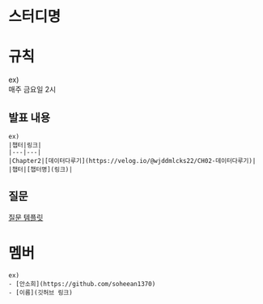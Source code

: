 # 스터디명

# 규칙
ex) <br>
매주 금요일 2시

## 발표 내용
```
ex)
|챕터|링크|
|---|---|
|Chapter2|[데이터다루기](https://velog.io/@wjddmlcks22/CH02-데이터다루기)|
|챕터|[챕터명](링크)|
```
## 질문
[질문 템플릿](./question/README.md)

# 멤버
```
ex)
- [안소희](https://github.com/soheean1370)
- [이름](깃허브 링크)
```